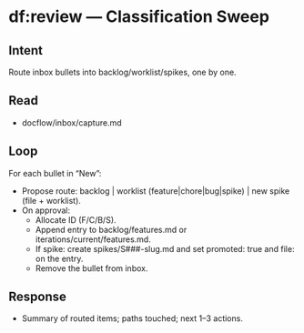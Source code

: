 # df:review — Classification Sweep

## Intent
Route inbox bullets into backlog/worklist/spikes, one by one.

## Read
- docflow/inbox/capture.md

## Loop
For each bullet in “New”:
- Propose route: backlog | worklist (feature|chore|bug|spike) | new spike (file + worklist).
- On approval:
  - Allocate ID (F/C/B/S).
  - Append entry to backlog/features.md or iterations/current/features.md.
  - If spike: create spikes/S###-slug.md and set promoted: true and file: <path> on the entry.
  - Remove the bullet from inbox.

## Response
- Summary of routed items; paths touched; next 1–3 actions.

